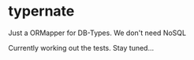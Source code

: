 typernate
=========

Just a ORMapper for DB-Types. We don't need NoSQL

Currently working out the tests. Stay tuned...
